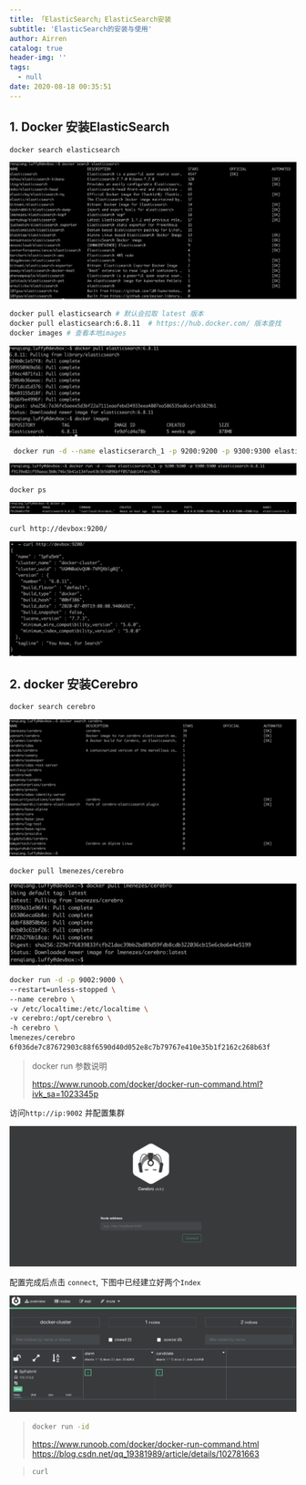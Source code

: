 ```yaml
---
title: 「ElasticSearch」ElasticSearch安装
subtitle: 'ElasticSearch的安装与使用'
author: Airren
catalog: true
header-img: ''
tags:
  - null
date: 2020-08-18 00:35:51
---
```




## 1. Docker 安装ElasticSearch



```
docker search elasticsearch
```

![image-20200814112846425](./elasticsearch_install/image-20200814112846425.png)



```sh
docker pull elasticsearch # 默认会拉取 latest 版本
docker pull elasticsearch:6.8.11  # https://hub.docker.com/ 版本查找
docker images # 查看本地images
```

![image-20200814135623418](./elasticsearch_install/image-20200814135623418.png)



```sh
 docker run -d --name elasticserarch_1 -p 9200:9200 -p 9300:9300 elasticsearch:6.8.11
```

![image-20200814141157795](./elasticsearch_install/image-20200814141157795.png)

```
docker ps
```

![image-20200814151424343](./elasticsearch_install/image-20200814151424343.png)



```sh
curl http://devbox:9200/
```



![image-20200814151619819](./elasticsearch_install/image-20200814151619819.png)

## 2. docker 安装Cerebro

```sh
docker search cerebro
```

![image-20200817201934797](./elasticsearch_install/image-20200817201934797.png)

```sh
docker pull lmenezes/cerebro
```

![image-20200817202011324](./elasticsearch_install/image-20200817202011324.png)

```sh
docker run -d -p 9002:9000 \
--restart=unless-stopped \
--name cerebro \
-v /etc/localtime:/etc/localtime \
-v cerebro:/opt/cerebro \
-h cerebro \
lmenezes/cerebro
6f036de7c87672903c88f6590d40d052e8c7b79767e410e35b1f2162c268b63f
```

> docker run 参数说明
>
> https://www.runoob.com/docker/docker-run-command.html?ivk_sa=1023345p

访问`http://ip:9002` 并配置集群

![image-20200817202308776](./elasticsearch_install/image-20200817202308776.png)

配置完成后点击 `connect`, 下图中已经建立好两个`Index`

![image-20200817202411452](./elasticsearch_install/image-20200817202411452.png)











> ```sh
> docker run -id 
> ```
> https://www.runoob.com/docker/docker-run-command.html
> https://blog.csdn.net/qq_19381989/article/details/102781663






> ```sh
> curl
> ```
>
> 


